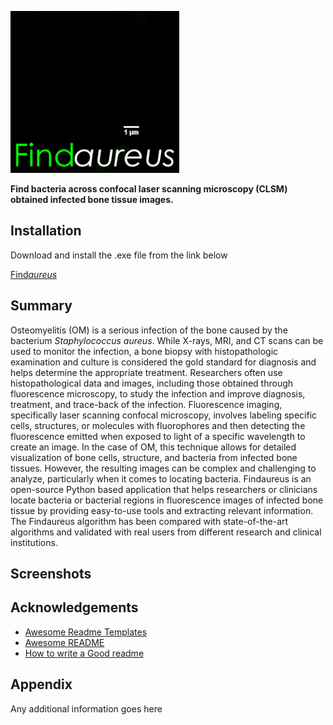 ![Logo](https://github.com/shibarjun/FindAureus/blob/main/IconsGUI/Findaureus_icon_readme.gif)



**Find bacteria across confocal laser scanning microscopy (CLSM) obtained infected bone tissue images.**



## Installation

Download and install the .exe file from the link below

[Find*aureus*](https://imagein.bmd-software.com/s/pA2L6uVsXu9ICGn)
    
## Summary

Osteomyelitis (OM) is a serious infection of the bone caused by the bacterium *Staphylococcus aureus*. While X-rays, MRI, and CT scans can be used to monitor the infection, a bone biopsy with histopathologic examination and culture is considered the gold standard for diagnosis and helps determine the appropriate treatment. Researchers often use histopathological data and images, including those obtained through fluorescence microscopy, to study the infection and improve diagnosis, treatment, and trace-back of the infection. Fluorescence imaging, specifically laser scanning confocal microscopy, involves labeling specific cells, structures, or molecules with fluorophores and then detecting the fluorescence emitted when exposed to light of a specific wavelength to create an image. In the case of OM, this technique allows for detailed visualization of bone cells, structure, and bacteria from infected bone tissues. However, the resulting images can be complex and challenging to analyze, particularly when it comes to locating bacteria. Findaureus is an open-source Python based application that helps researchers or clinicians locate bacteria or bacterial regions in fluorescence images of infected bone tissue by providing easy-to-use tools and extracting relevant information. The Findaureus algorithm has been compared with state-of-the-art algorithms and validated with real users from different research and clinical institutions.



## Screenshots




## Acknowledgements

 - [Awesome Readme Templates](https://awesomeopensource.com/project/elangosundar/awesome-README-templates)
 - [Awesome README](https://github.com/matiassingers/awesome-readme)
 - [How to write a Good readme](https://bulldogjob.com/news/449-how-to-write-a-good-readme-for-your-github-project)


## Appendix

Any additional information goes here

